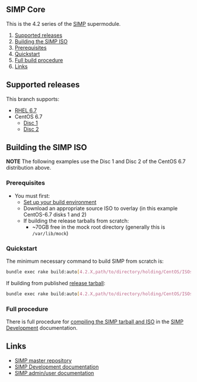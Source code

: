 ## SIMP Core

This is the 4.2 series of the [SIMP](https://github.com/NationalSecurityAgency/SIMP) supermodule.


1. [Supported releases](#supported-releases)
2. [Building the SIMP ISO](#building-the-simp-iso)
  1. [Prerequisites](#prerequisites)
  2. [Quickstart](#quickstart)
  3. [Full build procedure](#full-procedure)
3. [Links](#links)


## Supported releases
This branch supports:
  - [RHEL 6.7](https://access.redhat.com/downloads/)
  - CentOS 6.7
    - [Disc 1](http://isoredirect.centos.org/centos/6.7/isos/x86_64/CentOS-6.7-x86_64-bin-DVD1.iso)
    - [Disc 2](http://isoredirect.centos.org/centos/6.7/isos/x86_64/CentOS-6.7-x86_64-bin-DVD2.iso)


## Building the SIMP ISO


**NOTE** The following examples use the Disc 1 and Disc 2 of the CentOS 6.7 distribution above.

### Prerequisites
   - You must first:
     - [Set up your build environment](https://simp-project.atlassian.net/wiki/display/SD/Setting+up+your+build+environment)
     - Download an appropriate source ISO to overlay (in this example CentOS-6.7 disks 1 and 2)
     - If building the release tarballs from scratch:
        - ~70GB free in the mock root directory (generally this is `/var/lib/mock`)

### Quickstart


The minimum necessary command to build SIMP from scratch is:
```bash
bundle exec rake build:auto[4.2.X,path/to/directory/holding/CentOS/ISOs]
```


If building from published [release tarball](https://bintray.com/artifact/download/simp/Releases/SIMP-DVD-CentOS-4.2.0-1.tar.gz):
```bash
bundle exec rake build:auto[4.2.X,path/to/directory/holding/CentOS/ISOs,path/to/SIMP-DVD-CentOS-5.1.0-2.tar.gz]
```


### Full procedure
There is full procedure for [compiling the SIMP tarball and ISO](https://simp-project.atlassian.net/wiki/display/SD/Compiling+the+SIMP+Tarball+and+ISO) in the [SIMP Development](https://simp-project.atlassian.net/wiki/display/SD/) documentation.

## Links
- [SIMP master repository](https://github.com/NationalSecurityAgency/SIMP)
- [SIMP Development documentation](https://simp-project.atlassian.net/wiki/display/SD)
- [SIMP admin/user documentation](http://simp.readthedocs.org/en/latest/)

